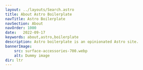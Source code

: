 ```yaml
---
layout: ../layouts/Search.astro
title: About Astro Boilerplate
navTitle: Astro Boilerplate
navSection: About
navOrder: 1000
date:   2022-09-17
keywords: about,astro,boilerplate
description: Astro boilerplate is an opinionated Astro site.
bannerImage:
    src: surface-accessories-700.webp
    alt: Dummy image
dir: ltr
---
```

